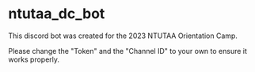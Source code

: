 # ntutaa_dc_bot

This discord bot was created for the 2023 NTUTAA Orientation Camp.

Please change the "Token" and the "Channel ID" to your own to ensure it works properly.
